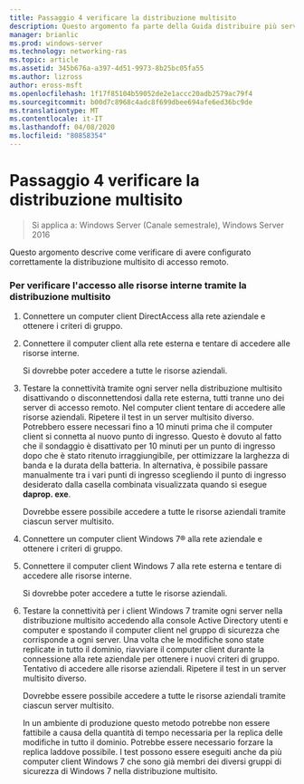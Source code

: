 ```yaml
---
title: Passaggio 4 verificare la distribuzione multisito
description: Questo argomento fa parte della Guida distribuire più server di accesso remoto in una distribuzione multisito di Windows Server 2016.
manager: brianlic
ms.prod: windows-server
ms.technology: networking-ras
ms.topic: article
ms.assetid: 345b676a-a397-4d51-9973-8b25bc05fa55
ms.author: lizross
author: eross-msft
ms.openlocfilehash: 1f17f85104b59052de2e1accc20adb2579ac79f4
ms.sourcegitcommit: b00d7c8968c4adc8f699dbee694afe6ed36bc9de
ms.translationtype: MT
ms.contentlocale: it-IT
ms.lasthandoff: 04/08/2020
ms.locfileid: "80858354"
---
```

# <a name="step-4-verify-the-multisite-deployment"></a>Passaggio 4 verificare la distribuzione multisito

>Si applica a: Windows Server (Canale semestrale), Windows Server 2016

Questo argomento descrive come verificare di avere configurato correttamente la distribuzione multisito di accesso remoto.  
  
### <a name="to-verify-access-to-internal-resources-through-the-multisite-deployment"></a>Per verificare l'accesso alle risorse interne tramite la distribuzione multisito  
  
1.  Connettere un computer client DirectAccess alla rete aziendale e ottenere i criteri di gruppo.  
  
2.  Connettere il computer client alla rete esterna e tentare di accedere alle risorse interne.  
  
    Si dovrebbe poter accedere a tutte le risorse aziendali.  
  
3.  Testare la connettività tramite ogni server nella distribuzione multisito disattivando o disconnettendosi dalla rete esterna, tutti tranne uno dei server di accesso remoto. Nel computer client tentare di accedere alle risorse aziendali. Ripetere il test in un server multisito diverso. Potrebbero essere necessari fino a 10 minuti prima che il computer client si connetta al nuovo punto di ingresso. Questo è dovuto al fatto che il sondaggio è disattivato per 10 minuti per un punto di ingresso dopo che è stato ritenuto irraggiungibile, per ottimizzare la larghezza di banda e la durata della batteria. In alternativa, è possibile passare manualmente tra i vari punti di ingresso scegliendo il punto di ingresso desiderato dalla casella combinata visualizzata quando si esegue **daprop. exe**.  
  
    Dovrebbe essere possibile accedere a tutte le risorse aziendali tramite ciascun server multisito.  
  
4.  Connettere un computer client Windows 7&reg; alla rete aziendale e ottenere i criteri di gruppo.  
  
5.  Connettere il computer client Windows 7 alla rete esterna e tentare di accedere alle risorse interne.  
  
    Si dovrebbe poter accedere a tutte le risorse aziendali.  
  
6.  Testare la connettività per i client Windows 7 tramite ogni server nella distribuzione multisito accedendo alla console Active Directory utenti e computer e spostando il computer client nel gruppo di sicurezza che corrisponde a ogni server. Una volta che le modifiche sono state replicate in tutto il dominio, riavviare il computer client durante la connessione alla rete aziendale per ottenere i nuovi criteri di gruppo. Tentativo di accedere alle risorse aziendali. Ripetere il test in un server multisito diverso.  
  
    Dovrebbe essere possibile accedere a tutte le risorse aziendali tramite ciascun server multisito.  
  
    In un ambiente di produzione questo metodo potrebbe non essere fattibile a causa della quantità di tempo necessaria per la replica delle modifiche in tutto il dominio. Potrebbe essere necessario forzare la replica laddove possibile. I test possono essere eseguiti anche da più computer client Windows 7 che sono già membri dei diversi gruppi di sicurezza di Windows 7 nella distribuzione multisito.  
  


